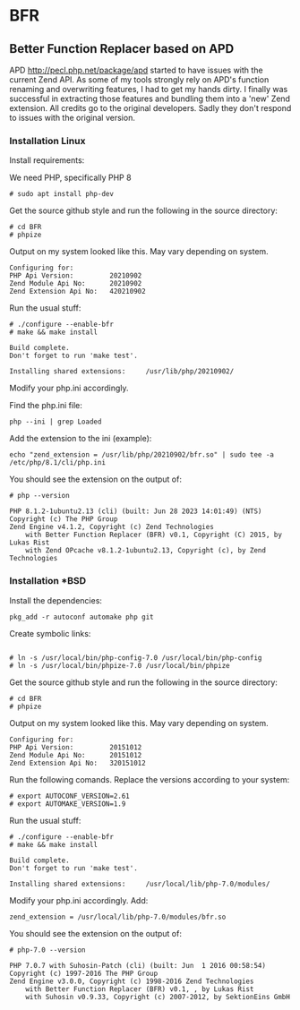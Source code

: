 # BFR #

## Better Function Replacer based on APD ##

APD http://pecl.php.net/package/apd started to have issues with the current Zend API. As some of my tools strongly rely on APD's function renaming and overwriting features, I had to get my hands dirty. I finally was successful in extracting those features and bundling them into a 'new' Zend extension. All credits go to the original developers. Sadly they don't respond to issues with the original version.

### Installation Linux ###

Install requirements:

We need PHP, specifically PHP 8
```
# sudo apt install php-dev
```

Get the source github style and run the following in the source directory:
```
# cd BFR
# phpize
```

Output on my system looked like this. May vary depending on system.
```
Configuring for:
PHP Api Version:         20210902
Zend Module Api No:      20210902
Zend Extension Api No:   420210902
```

Run the usual stuff:
```
# ./configure --enable-bfr
# make && make install
```
```
Build complete.
Don't forget to run 'make test'.

Installing shared extensions:     /usr/lib/php/20210902/
```

Modify your php.ini accordingly. 

Find the php.ini file:
```
php --ini | grep Loaded
```

Add the extension to the ini (example):
```
echo "zend_extension = /usr/lib/php/20210902/bfr.so" | sudo tee -a /etc/php/8.1/cli/php.ini
```

You should see the extension on the output of:
```
# php --version

PHP 8.1.2-1ubuntu2.13 (cli) (built: Jun 28 2023 14:01:49) (NTS)
Copyright (c) The PHP Group
Zend Engine v4.1.2, Copyright (c) Zend Technologies
    with Better Function Replacer (BFR) v0.1, Copyright (C) 2015, by Lukas Rist
    with Zend OPcache v8.1.2-1ubuntu2.13, Copyright (c), by Zend Technologies
```

### Installation *BSD ###

Install the dependencies:
```
pkg_add -r autoconf automake php git
```

Create symbolic links:
```

# ln -s /usr/local/bin/php-config-7.0 /usr/local/bin/php-config
# ln -s /usr/local/bin/phpize-7.0 /usr/local/bin/phpize
```

Get the source github style and run the following in the source directory:
```
# cd BFR
# phpize
```

Output on my system looked like this. May vary depending on system.
```
Configuring for:
PHP Api Version:         20151012
Zend Module Api No:      20151012
Zend Extension Api No:   320151012
```
Run the following comands. Replace the versions according to your system:
```
# export AUTOCONF_VERSION=2.61
# export AUTOMAKE_VERSION=1.9
```

Run the usual stuff:
```
# ./configure --enable-bfr
# make && make install
```
```
Build complete.
Don't forget to run 'make test'.

Installing shared extensions:     /usr/local/lib/php-7.0/modules/
```

Modify your php.ini accordingly. Add:
```
zend_extension = /usr/local/lib/php-7.0/modules/bfr.so
```

You should see the extension on the output of:
```
# php-7.0 --version

PHP 7.0.7 with Suhosin-Patch (cli) (built: Jun  1 2016 00:58:54)
Copyright (c) 1997-2016 The PHP Group
Zend Engine v3.0.0, Copyright (c) 1998-2016 Zend Technologies
    with Better Function Replacer (BFR) v0.1, , by Lukas Rist
    with Suhosin v0.9.33, Copyright (c) 2007-2012, by SektionEins GmbH
```
